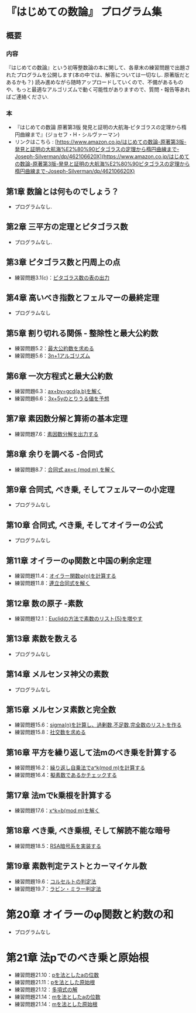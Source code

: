 # 『はじめての数論』 プログラム集
## 概要

### 内容

『はじめての数論』という初等整数論の本に関して、各章末の練習問題で出題されたプログラムを公開します(本の中では、解答については一切なし. 原著版だとあるかも？) 読み進めながら随時アップロードしていくので、不備があるものや、もっと最適なアルゴリズムで動く可能性がありますので、質問・報告等あればご連絡ください.
### 本

- 『はじめての数論 原著第3版 発見と証明の大航海‐ピタゴラスの定理から楕円曲線まで』(ジョセフ・H・シルヴァーマン)
- リンクはこちら : [https://www.amazon.co.jp/はじめての数論-原著第3版-発見と証明の大航海%E2%80%90ピタゴラスの定理から楕円曲線まで-Joseph-Silverman/dp/462106620X](https://www.amazon.co.jp/はじめての数論-原著第3版-発見と証明の大航海%E2%80%90ピタゴラスの定理から楕円曲線まで-Joseph-Silverman/dp/462106620X)


## 第1章 数論とは何ものでしょう？
- プログラムなし.

## 第2章 三平方の定理とピタゴラス数
- プログラムなし.


## 第3章 ピタゴラス数と円周上の点
- 練習問題3.1(c)：[ピタゴラス数の表の出力](ch03/pythagoras.py)


## 第4章 高いべき指数とフェルマーの最終定理
- プログラムなし


## 第5章 割り切れる関係 - 整除性と最大公約数
- 練習問題5.2：[最大公約数を求める](ch05/gcd.py)
- 練習問題5.6：[3n+1アルゴリズム](ch05/collatz_problem.py)



## 第6章 一次方程式と最大公約数
- 練習問題6.3：[ax+by=gcd(a,b)を解く](ch06/linear_eq.py)
- 練習問題6.6：[3x+5yのとりうる値を予想](ch06/list.py)


## 第7章 素因数分解と算術の基本定理
- 練習問題7.6：[素因数分解を出力する](ch07/factorization.py)


## 第8章 余りを調べる -合同式
- 練習問題8.7：[合同式 ax=c (mod m) を解く](ch08/solve_congruence.py)


## 第9章 合同式, べき乗, そしてフェルマーの小定理
- プログラムなし


## 第10章 合同式, べき乗, そしてオイラーの公式
- プログラムなし


## 第11章 オイラーのφ関数と中国の剰余定理
- 練習問題11.4：[オイラー関数φ(n)を計算する](ch11/Eulers_phi.py)
- 練習問題11.8：[連立合同式を解く](ch11/sim_congruence.py)


## 第12章 数の原子 -素数
- 練習問題12.1：[Euclidの方法で素数のリスト{5}を増やす](ch12/prime_list_Euclid.py)


## 第13章 素数を数える
- プログラムなし


## 第14章 メルセンヌ神父の素数
- プログラムなし


## 第15章 メルセンヌ素数と完全数
- 練習問題15.6：[sigma(n)を計算し、過剰数,不足数,完全数のリストを作る](ch15/sigma_function.py)
- 練習問題15.8：[社交数を求める](ch15/sociable_numbers.py)


## 第16章 平方を繰り返して法mのべき乗を計算する
- 練習問題16.2：[繰り返し自乗法でa^k(mod m)を計算する](ch16/power_mod.py)
- 練習問題16.4：[擬素数であるかチェックする](ch16/pseudoprime.py)


## 第17章 法mでk乗根を計算する
- 練習問題17.6：[x^k=b(mod m)を解く](ch17/kth_root.py)



## 第18章 べき乗, べき乗根, そして解読不能な暗号
- 練習問題18.5：[RSA暗号系を実装する](ch18/RSA.py)



## 第19章 素数判定テストとカーマイケル数
- 練習問題19.6：[コルセルトの判定法](ch19/Korselt_judgement.py)
- 練習問題19.7：[ラビン・ミラー判定法](ch19/Miller-Rabin.py)



# 第20章 オイラーのφ関数と約数の和
- プログラムなし



# 第21章 法pでのべき乗と原始根
- 練習問題21.10：[pを法としたaの位数](ch21/index_ep.py)
- 練習問題21.11：[pを法とした原始根](ch21/primitive_root.py)
- 練習問題21.12：[多項式の解](ch21/solve_polynomial_mod.py)
- 練習問題21.14：[mを法としたaの位数](ch21/index_em.py)
- 練習問題21.14：[mを法とした原始根](ch21/primitive_root_m.py)





